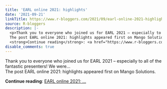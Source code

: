```yaml
---
title: 'EARL online 2021: highlights'
date: '2021-09-21'
linkTitle: https://www.r-bloggers.com/2021/09/earl-online-2021-highlights/
source: R-bloggers
description: |-
  <p>Thank you to everyone who joined us for EARL 2021 – especially to all of the fantastic presenters! We were...<br />
  The post EARL online 2021: highlights appeared first on Mango Solutions.</p>
  <strong>Continue reading</strong>: <a href="https://www.r-bloggers.com/2021/09/earl-online-2021-highlights/">EARL online 2021: ...
disable_comments: true
---
```

<p>Thank you to everyone who joined us for EARL 2021 – especially to all of the fantastic presenters! We were...<br />
The post EARL online 2021: highlights appeared first on Mango Solutions.</p>
<strong>Continue reading</strong>: <a href="https://www.r-bloggers.com/2021/09/earl-online-2021-highlights/">EARL online 2021: ...